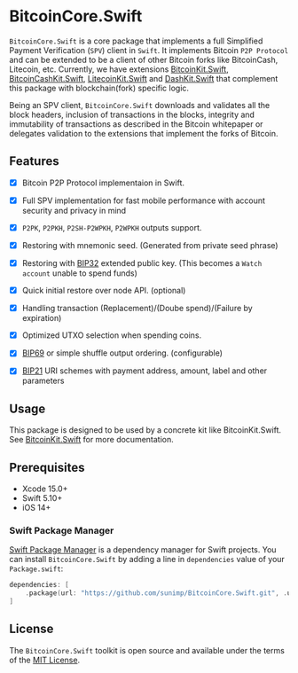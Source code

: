 # BitcoinCore.Swift

`BitcoinCore.Swift` is a core package that implements a full Simplified Payment Verification (`SPV`) client in `Swift`. It implements Bitcoin `P2P Protocol` and can be extended to be a client of other Bitcoin forks like BitcoinCash, Litecoin, etc. Currently, we have extensions [BitcoinKit.Swift](https://github.com/sunimp/BitcoinKit.Swift), [BitcoinCashKit.Swift](https://github.com/sunimp/BitcoinCashKit.Swift), [LitecoinKit.Swift](https://github.com/sunimp/LitecoinKit.Swift) and [DashKit.Swift](https://github.com/sunimp/DashKit.Swift) that complement this package with blockchain(fork) specific logic.

Being an SPV client, `BitcoinCore.Swift` downloads and validates all the block headers, inclusion of transactions in the blocks, integrity and immutability of transactions as described in the Bitcoin whitepaper or delegates validation to the extensions that implement the forks of Bitcoin.  

## Features

- [x] Bitcoin P2P Protocol implementaion in Swift.
- [x] Full SPV implementation for fast mobile performance with account security and privacy in mind
- [x] `P2PK`, `P2PKH`, `P2SH-P2WPKH`, `P2WPKH` outputs support.
- [x] Restoring with mnemonic seed. (Generated from private seed phrase)
- [x] Restoring with [BIP32](https://github.com/bitcoin/bips/blob/master/bip-0032.mediawiki) extended public key. (This becomes a `Watch account` unable to spend funds)
- [x] Quick initial restore over node API. (optional)
- [x] Handling transaction (Replacement)/(Doube spend)/(Failure by expiration)
- [x] Optimized UTXO selection when spending coins.
- [x] [BIP69](https://github.com/bitcoin/bips/blob/master/bip-0069.mediawiki) or simple shuffle output ordering. (configurable)
- [x] [BIP21](https://github.com/bitcoin/bips/blob/master/bip-0021.mediawiki) URI schemes with payment address, amount, label and other parameters


## Usage

This package is designed to be used by a concrete kit like BitcoinKit.Swift. See [BitcoinKit.Swift](https://github.com/sunimp/BitcoinKit.Swift) for more documentation.

## Prerequisites

* Xcode 15.0+
* Swift 5.10+
* iOS 14+

### Swift Package Manager

[Swift Package Manager](https://www.swift.org/package-manager/) is a dependency manager for Swift projects. You can install `BitcoinCore.Swift` by adding a line in `dependencies` value of your `Package.swift`:

```swift
dependencies: [
    .package(url: "https://github.com/sunimp/BitcoinCore.Swift.git", .upToNextMajor(from: "3.1.0"))
]
```

## License

The `BitcoinCore.Swift` toolkit is open source and available under the terms of the [MIT License](https://github.com/sunimp/BitcoinCore.Swift/blob/master/LICENSE).

